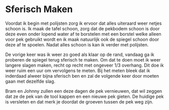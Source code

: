 # Sferisch Maken
Voordat ik begin met polijsten zorg ik ervoor dat alles uiteraard weer netjes schoon is. Ik maak de tafel schoon, zorg dat de pekbodem schoon is door deze even onder lopend water af te borstelen met een borstel welke alleen voor pek gebruikt wordt en ik maak natuurlijk ook de spiegel schoon door deze af te spoelen. Nadat alles schoon is kan ik verder met polijsten.

De vorige keer was ik weer zo goed als klaar op de rand, vandaag ga ik proberen de spiegel terug sferisch te maken. Om dat te doen moet ik weer langere slagen maken, recht op recht met ongeveer 1/3 overhang. Dit doe ik weer ruim een uur om vervolgens te meten. Bij het meten bleek dat ik inderdaad alweer bijna sferisch ben en zal de volgende keer door moeten gaan met dezelfde slag.

Bram en Johnny zullen een deze dagen de pek vernieuwen, dat wil zeggen dat ze de pek van de tool kappen en een nieuwe pek gieten. De huidige pek is versleten en dat merk je doordat de groeven tussen de pek weg zijn.